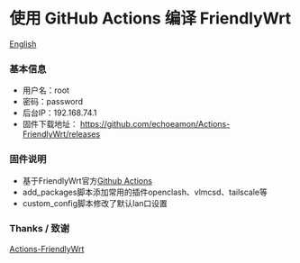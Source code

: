 # 使用 GitHub Actions 编译 FriendlyWrt
[English](README_en.md)
### 基本信息 
- 用户名：root
- 密码：password
- 后台IP：192.168.74.1
- 固件下载地址： https://github.com/echoeamon/Actions-FriendlyWrt/releases
### 固件说明
- 基于FriendlyWrt官方[Github Actions](https://github.com/friendlyarm/Actions-FriendlyWrt)
- add_packages脚本添加常用的插件openclash、vlmcsd、tailscale等
- custom_config脚本修改了默认lan口设置
### Thanks / 致谢
[Actions-FriendlyWrt](https://github.com/friendlyarm/Actions-FriendlyWrt)